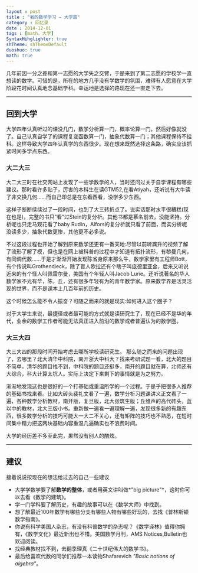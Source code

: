 ```yaml
---
layout : post
title : "我的数学学习 — 大学篇"
category : 回忆录
date : 2014-12-01
tags : [math，大学]
SyntaxHihglighter: true
shTheme: shThemeDefault 
duoshuo: true 
math: true
---
```


几年前因一分之差和第一志愿的大学失之交臂，于是来到了第二志愿的学校学一直想读的数学。可惜的是，所在的地方几乎没有学数学的氛围，难得有人愿意在大学阶段花时间认真地念基础学科。幸运地是选择的路现在还一直走下去。
 
---------

## 回到大学

大学四年认真听过的课没几门，数学分析算一门，概率论算一门，然后好像就没了。自己认真自学了的课程复变函数算一门，抽象代数算一门；其他课程保持不挂科。这样导致大学四年认真学的东西很少。现在想来既然选择这条路，确实应该抓紧时间多学点东西。

### 大二大三 ###

大二大三时在社交网站上发现了一些学数学的人，当时还问过关于自学课程有哪些建议。那时看许多贴子，厉害的本科生在读GTM52,在看Atiyah，还听说有大牛读了非交换几何……而自己却总是在东看西看，没学多少东西。

这样子断断续续过了一段时间，也到了大三转折点了。说实话那时水平很糟糕(现在也是)，完整的书只“看”过Stein的复分析。其他书都是慕名前去，没能坚持。分析呢也只走马观花看了baby Rudin，Alfors的复分析就只看了前面，而实分析呢没读多少，抽象代数更惨，其他更不必多说。

不过这段过程也开始了解到原来数学还更有一番天地:尽管以前听龚升的视频了解了流形了解了模，但也是在网上被科普的过程中才知道有拓扑流形，有黎曼几何，有同调代数……于是才渐渐开始发现陈省身原来那么牛，数学家里有工程师Bott，有个传说叫Grothendieck，除了盲人欧拉还有个瞎子叫庞德里亚金，后来又听说近来的有个怪人叫佩雷尔曼，美国有个年轻人叫Jacob Lurie。还听说著名的华人数学家不光有华，陈，丘，还有很多年轻有为的青年数学家。原来数学界是活灵活现的世界，而不是课本上几百年前的历史。

 这个时候怎么能不令人振奋？可随之而来的就是现实:如何进入这个圈子？

对于大学生来说，最捷径或者最可能的方式就是读研究生了，现在已经不是华的年代，业余的数学工作者可能无法真正进入前沿的数学或者普遍认为的数学圈。

### 大三大四 ###

大三大四的那段时间开始考虑去哪所学校读研究生。
那么随之而来的问题出现了，去哪里？北大清华中科院，南开浙大中科大？找来考研试题一看，北大的题目不简单，清华的题目找不到，中科院的题目还挺多，南开的题目就在算，北师还有大综合，科大计算太坑人。实际上决定下来剩下的事情就是为之努力。

渐渐地发现这也是很好的一个打基础或重温所学的一个过程。于是乎把很多人推荐的基础书找来看。比如大砖头裴礼文看了一遍，数学分析习题课讲义正文看了一遍，各种数学分析教材，南开版，复旦版，北大张筑生版；丘维声的高代砖头，蓝以中的教材，北大三版小书。重新做一遍看一遍理解一遍，发现很多新的有趣东西，很多数学分析的技巧可能大一大二不关心，还有矩阵的技巧也不熟悉，在短时间集中精力把这两块基础内容重温几遍确实也不浪费时间。


大学的经历差不多至此完，果然没有别人的酷炫。

---------------------

## 建议

接着说说按现在的想法给过去的自己一些建议

- 大学学数学要了解**数学的整体**，或者用英文讲叫做*"big picture"*，这时你可以去看《数学的建筑》。
- 学一门学科要了解历史，有趣的故事可以在《数学大师》中找到。
- 想了解最近100年数学有哪些分支有哪些人物有哪些好玩的，去找《普林斯顿数学指南》。
- 你说有科学美国人杂志，有没有科普数学的杂志呢？《数学译林》值得你拥有，《数学文化》最近新出也不错。美国数学月刊，AMS Notices,Bulletin也欢迎阅读。
- 找经典教材找不到，去翻季理真《二十世纪伟大的数学书》。
- 最后给喜欢代数的同学们推荐一本读物Shafarevich *"Basic notions of algebra"*。